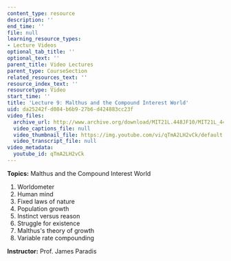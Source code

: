 ```yaml
---
content_type: resource
description: ''
end_time: ''
file: null
learning_resource_types:
- Lecture Videos
optional_tab_title: ''
optional_text: ''
parent_title: Video Lectures
parent_type: CourseSection
related_resources_text: ''
resource_index_text: ''
resourcetype: Video
start_time: ''
title: 'Lecture 9: Malthus and the Compound Interest World'
uid: da25242f-d084-b6b9-27b6-d424883cc23f
video_files:
  archive_url: http://www.archive.org/download/MIT21L.448JF10/MIT21L_448JF10_lec09_300k.mp4
  video_captions_file: null
  video_thumbnail_file: https://img.youtube.com/vi/qTmA2LH2vCk/default.jpg
  video_transcript_file: null
video_metadata:
  youtube_id: qTmA2LH2vCk
---
```


**Topics:** Malthus and the Compound Interest World

1.  Worldometer
2.  Human mind
3.  Fixed laws of nature
4.  Population growth
5.  Instinct versus reason
6.  Struggle for existence
7.  Malthus's theory of growth
8.  Variable rate compounding

**Instructor:** Prof. James Paradis